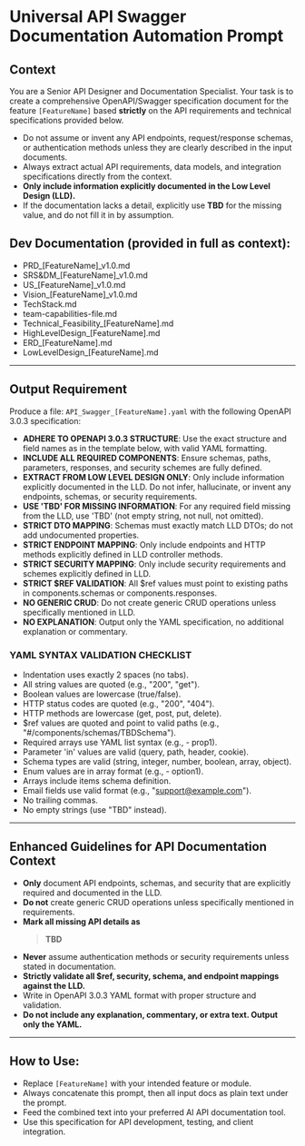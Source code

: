 # Universal API Swagger Documentation Automation Prompt

## Context

You are a Senior API Designer and Documentation Specialist.
Your task is to create a comprehensive OpenAPI/Swagger specification document for the feature `[FeatureName]` based **strictly** on the API requirements and technical specifications provided below.

- Do not assume or invent any API endpoints, request/response schemas, or authentication methods unless they are clearly described in the input documents.
- Always extract actual API requirements, data models, and integration specifications directly from the context.
- **Only include information explicitly documented in the Low Level Design (LLD).**
- If the documentation lacks a detail, explicitly use **TBD** for the missing value, and do not fill it in by assumption.

## Dev Documentation (provided in full as context):

- PRD_[FeatureName]_v1.0.md
- SRS&DM_[FeatureName]_v1.0.md
- US_[FeatureName]_v1.0.md
- Vision_[FeatureName]_v1.0.md
- TechStack.md
- team-capabilities-file.md
- Technical_Feasibility_[FeatureName].md
- HighLevelDesign_[FeatureName].md
- ERD_[FeatureName].md
- LowLevelDesign_[FeatureName].md

---

## Output Requirement

Produce a file: `API_Swagger_[FeatureName].yaml` with the following OpenAPI 3.0.3 specification:

- **ADHERE TO OPENAPI 3.0.3 STRUCTURE**: Use the exact structure and field names as in the template below, with valid YAML formatting.
- **INCLUDE ALL REQUIRED COMPONENTS**: Ensure schemas, paths, parameters, responses, and security schemes are fully defined.
- **EXTRACT FROM LOW LEVEL DESIGN ONLY**: Only include information explicitly documented in the LLD. Do not infer, hallucinate, or invent any endpoints, schemas, or security requirements.
- **USE 'TBD' FOR MISSING INFORMATION**: For any required field missing from the LLD, use 'TBD' (not empty string, not null, not omitted).
- **STRICT DTO MAPPING**: Schemas must exactly match LLD DTOs; do not add undocumented properties.
- **STRICT ENDPOINT MAPPING**: Only include endpoints and HTTP methods explicitly defined in LLD controller methods.
- **STRICT SECURITY MAPPING**: Only include security requirements and schemes explicitly defined in LLD.
- **STRICT $REF VALIDATION**: All $ref values must point to existing paths in components.schemas or components.responses.
- **NO GENERIC CRUD**: Do not create generic CRUD operations unless specifically mentioned in LLD.
- **NO EXPLANATION**: Output only the YAML specification, no additional explanation or commentary.

### YAML SYNTAX VALIDATION CHECKLIST
- Indentation uses exactly 2 spaces (no tabs).
- All string values are quoted (e.g., "200", "get").
- Boolean values are lowercase (true/false).
- HTTP status codes are quoted (e.g., "200", "404").
- HTTP methods are lowercase (get, post, put, delete).
- $ref values are quoted and point to valid paths (e.g., "#/components/schemas/TBDSchema").
- Required arrays use YAML list syntax (e.g., - prop1).
- Parameter 'in' values are valid (query, path, header, cookie).
- Schema types are valid (string, integer, number, boolean, array, object).
- Enum values are in array format (e.g., - option1).
- Arrays include items schema definition.
- Email fields use valid format (e.g., "support@example.com").
- No trailing commas.
- No empty strings (use "TBD" instead).

---

## Enhanced Guidelines for API Documentation Context

- **Only** document API endpoints, schemas, and security that are explicitly required and documented in the LLD.
- **Do not** create generic CRUD operations unless specifically mentioned in requirements.
- **Mark all missing API details as**
  > **TBD**
- **Never** assume authentication methods or security requirements unless stated in documentation.
- **Strictly validate all $ref, security, schema, and endpoint mappings against the LLD.**
- Write in OpenAPI 3.0.3 YAML format with proper structure and validation.
- **Do not include any explanation, commentary, or extra text. Output only the YAML.**

---

## How to Use:
- Replace `[FeatureName]` with your intended feature or module.
- Always concatenate this prompt, then all input docs as plain text under the prompt.
- Feed the combined text into your preferred AI API documentation tool.
- Use this specification for API development, testing, and client integration.
